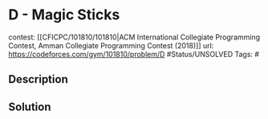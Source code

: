 # D - Magic Sticks

contest: [[CFICPC/101810/101810|ACM International Collegiate Programming Contest, Amman Collegiate Programming Contest (2018)]]
url: https://codeforces.com/gym/101810/problem/D
#Status/UNSOLVED
Tags: #

## Description

## Solution

